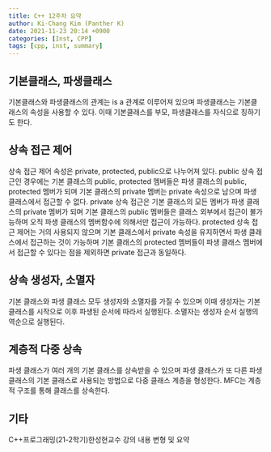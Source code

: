 ```yaml
---
title: C++ 12주차 요약
author: Ki-Chang Kim (Panther K)
date: 2021-11-23 20:14 +0900
categories: [Inst, CPP]
tags: [cpp, inst, summary]
---
```


## 기본클래스, 파생클래스

기본클래스와 파생클래스의 관계는 is a 관계로 이루어져 있으며 파생클래스는 기본클래스의 속성을 사용할 수 있다. 이때 기본클래스를 부모, 파생클래스를 자식으로 칭하기도 한다.

## 상속 접근 제어

상속 접근 제어 속성은 private, protected, public으로 나누어져 있다.
public 상속 접근인 경우에는 기본 클래스의 public, protected 멤버들은 파생 클래스의 public, protected 멤버가 되며 기본 클래스의 private 멤버는 private 속성으로 남으며 파생 클래스에서 접근할 수 없다.
private 상속 접근은 기본 클래스의 모든 멤버가 파생 클래스의 private 멤버가 되며 기본 클래스의 public 멤버들은 클래스 외부에서 접근이 불가능하며 오직 파생 클래스의 멤버함수에 의해서만 접근이 가능하다.
protected 상속 접근 제어는 거의 사용되지 않으며 기본 클래스에서 private 속성을 유지하면서 파생 클래스에서 접근하는 것이 가능하며 기본 클래스의 protected 멤버들이 파생 클래스 멤버에서 접근할 수 있다는 점을 제외하면 private 접근과 동일하다.

## 상속 생성자, 소멸자

기본 클래스와 파생 클래스 모두 생성자와 소멸자를 가질 수 있으며 이때 생성자는 기본 클래스를 시작으로 이후 파생된 순서에 따라서 실행된다. 소멸자는 생성자 순서 실행의 역순으로 실행된다.

## 계층적 다중 상속

파생 클래스가 여러 개의 기본 클래스를 상속받을 수 있으며 파생 클래스가 또 다른 파생 클래스의 기본 클래스로 사용되는 방법으로 다중 클래스 계층을 형성한다.
MFC는 계층적 구조를 통해 클래스를 상속한다.

## 기타

C++프로그래밍(21-2학기)한성현교수 강의 내용 변형 및 요약